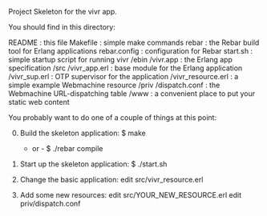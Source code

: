 Project Skeleton for the vivr app.

You should find in this directory:

README : this file
Makefile : simple make commands
rebar : the Rebar build tool for Erlang applications
rebar.config : configuration for Rebar
start.sh : simple startup script for running vivr
/ebin
  /vivr.app : the Erlang app specification
/src
  /vivr_app.erl : base module for the Erlang application
  /vivr_sup.erl : OTP supervisor for the application
  /vivr_resource.erl : a simple example Webmachine resource
/priv
  /dispatch.conf : the Webmachine URL-dispatching table
  /www : a convenient place to put your static web content

You probably want to do one of a couple of things at this point:

0. Build the skeleton application:
   $ make
   - or -
   $ ./rebar compile

1. Start up the skeleton application:
   $ ./start.sh

2. Change the basic application:
   edit src/vivr_resource.erl

3. Add some new resources:
   edit src/YOUR_NEW_RESOURCE.erl
   edit priv/dispatch.conf
